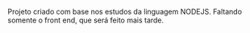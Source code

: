 Projeto criado com base nos estudos da linguagem NODEJS.
Faltando somente o front end, que será feito mais tarde.

